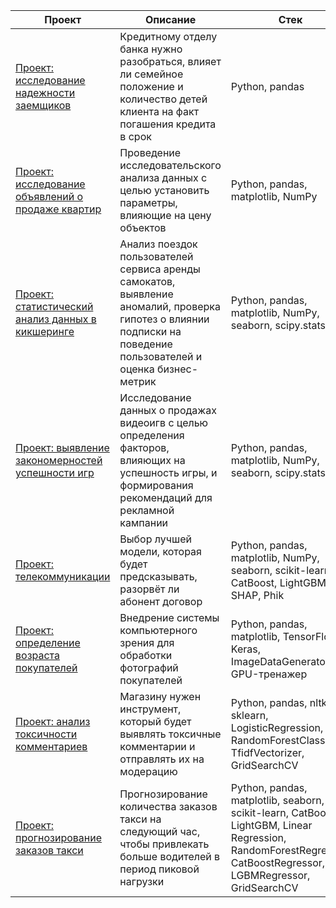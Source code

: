 | Проект | Описание | Стек |
|--------|----------|------|
| [Проект: исследование надежности заемщиков ](https://github.com/StasiaMik/portfolio/tree/main/project_bank) |Кредитному отделу банка нужно разобраться, влияет ли семейное положение и количество детей клиента на факт погашения кредита в срок |Python, pandas |
| [Проект: исследование объявлений о продаже квартир ](https://github.com/StasiaMik/portfolio/tree/main/project_apartment) | Проведение исследовательского анализа данных с целью установить параметры, влияющие на цену объектов |Python, pandas, matplotlib, NumPy|
| [Проект: статистический анализ данных в кикшеринге](https://github.com/StasiaMik/portfolio/blob/main/project_%20kicksharing/project_%20kicksharing.ipynb) | Анализ поездок пользователей сервиса аренды самокатов, выявление аномалий, проверка гипотез о влиянии подписки на поведение пользователей и оценка бизнес-метрик | Python, pandas, matplotlib, NumPy, seaborn, scipy.stats |
| [Проект: выявление закономерностей успешности игр](https://github.com/StasiaMik/portfolio/blob/main/project_games/project_games.ipynb) | Исследование данных о продажах видеоигв с целью определения факторов, влияющих на успешность игры, и формирования рекомендаций для рекламной кампании | Python, pandas, matplotlib, NumPy, seaborn, scipy.stats |
| [Проект: телекоммуникации ](https://github.com/StasiaMik/portfolio/tree/main/project_telecom) | Выбор лучшей модели, которая будет предсказывать, разорвёт ли абонент договор | Python, pandas, matplotlib, NumPy, seaborn, scikit-learn, CatBoost, LightGBM, SHAP, Phik |
| [Проект: определение возраста покупателей](https://github.com/StasiaMik/portfolio/tree/main/project_computer_vision) | Внедрение системы компьютерного зрения для обработки фотографий покупателей | Python, pandas, matplotlib, TensorFlow, Keras, ImageDataGenerator, GPU-тренажер |
| [Проект: анализ токсичности комментариев ](https://github.com/StasiaMik/portfolio/tree/main/project_text) | Магазину нужен инструмент, который будет выявлять токсичные комментарии и отправлять их на модерацию |Python, pandas, nltk, sklearn, LogisticRegression, RandomForestClassifier, TfidfVectorizer, GridSearchCV |
| [Проект: прогнозирование заказов такси ](https://github.com/StasiaMik/portfolio/tree/main/project_taxi) | Прогнозирование количества заказов такси на следующий час, чтобы привлекать больше водителей в период пиковой нагрузки|Python, pandas, matplotlib, seaborn, scikit-learn, CatBoost, LightGBM, Linear Regression, RandomForestRegressor, CatBoostRegressor, LGBMRegressor, GridSearchCV |
